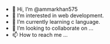 - 👋 Hi, I’m @ammarkhan575
- 👀 I’m interested in web development.
- 🌱 I’m currently learning c language.
- 💞️ I’m looking to collaborate on ...
- 📫 How to reach me ...

<!---
ammarkhan575/ammarkhan575 is a ✨ special ✨ repository because its `README.md` (this file) appears on your GitHub profile.
You can click the Preview link to take a look at your changes.
--->
